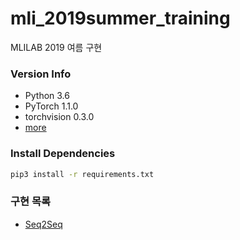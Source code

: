 # mli_2019summer_training

MLILAB 2019 여름 구현

### Version Info
- Python 3.6
- PyTorch 1.1.0
- torchvision 0.3.0
- [more](requirements.txt)

### Install Dependencies
```bash
pip3 install -r requirements.txt
```

### 구현 목록
- [Seq2Seq](seq2seq)
